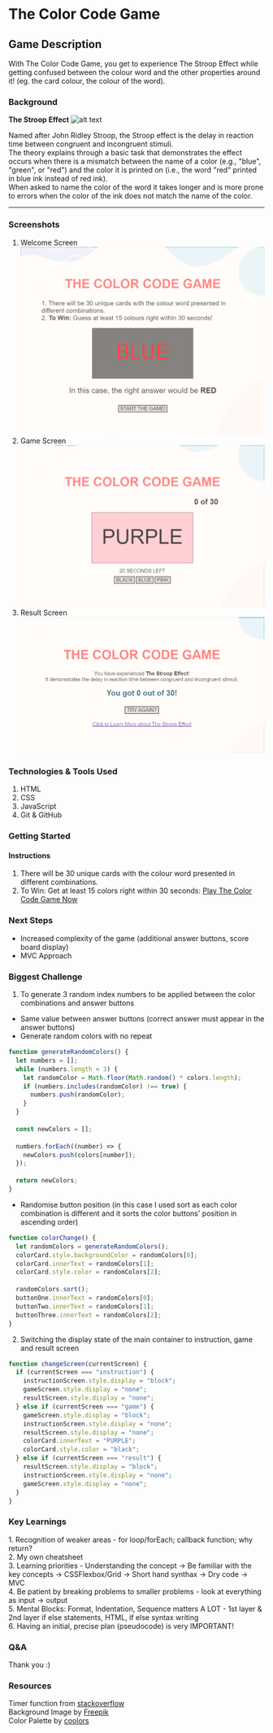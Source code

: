 # **The Color Code Game**

## **Game Description**

With The Color Code Game, you get to experience The Stroop Effect while getting confused between the colour word and the other properties around it! (eg. the card colour, the colour of the word).

### **Background**

**The Stroop Effect**
![alt text](https://upload.wikimedia.org/wikipedia/commons/thumb/b/b8/Stroop_comparison.png/435px-Stroop_comparison.png "The Stroop Effect") <br/>

<p>Named after John Ridley Stroop, the Stroop effect is the delay in reaction time between congruent and incongruent stimuli.<br/>
The theory explains through a basic task that demonstrates the effect occurs when there is a mismatch between the name of a color (e.g., "blue", "green", or "red") and the color it is printed on (i.e., the word "red" printed in blue ink instead of red ink). <br/>
When asked to name the color of the word it takes longer and is more prone to errors when the color of the ink does not match the name of the color.</p>

---

### **Screenshots**
1. Welcome Screen  
![welcome screen](./images/instruction.png "Welcome Screen") 
2. Game Screen   
![game screen](./images/game.png "Game Screen")  
3. Result Screen  
![result screen](./images/result.png "Result Screen")  

### **Technologies & Tools Used**

1. HTML
2. CSS
3. JavaScript
4. Git & GitHub

### **Getting Started**

#### **Instructions**

1. There will be 30 unique cards with the colour word presented in different combinations.
2. To Win: Get at least 15 colors right within 30 seconds: [Play The Color Code Game Now](https://didadeeee.github.io/color-code/)

### **Next Steps**

- Increased complexity of the game (additional answer buttons, score board display)
- MVC Approach

### **Biggest Challenge**

1. To generate 3 random index numbers to be applied between the color combinations and answer buttons

- Same value between answer buttons (correct answer must appear in the answer buttons)
- Generate random colors with no repeat

```javascript
function generateRandomColors() {
  let numbers = [];
  while (numbers.length < 3) {
    let randomColor = Math.floor(Math.random() * colors.length);
    if (numbers.includes(randomColor) !== true) {
      numbers.push(randomColor);
    }
  }

  const newColors = [];

  numbers.forEach((number) => {
    newColors.push(colors[number]);
  });

  return newColors;
}
```

- Randomise button position (in this case I used sort as each color combination is different and it sorts the color buttons' position in ascending order)

```javascript
function colorChange() {
  let randomColors = generateRandomColors();
  colorCard.style.backgroundColor = randomColors[0];
  colorCard.innerText = randomColors[1];
  colorCard.style.color = randomColors[2];

  randomColors.sort();
  buttonOne.innerText = randomColors[0];
  buttonTwo.innerText = randomColors[1];
  buttonThree.innerText = randomColors[2];
}
```

2. Switching the display state of the main container to instruction, game and result screen

```javascript
function changeScreen(currentScreen) {
  if (currentScreen === "instruction") {
    instructionScreen.style.display = "block";
    gameScreen.style.display = "none";
    resultScreen.style.display = "none";
  } else if (currentScreen === "game") {
    gameScreen.style.display = "block";
    instructionScreen.style.display = "none";
    resultScreen.style.display = "none";
    colorCard.innerText = "PURPLE";
    colorCard.style.color = "black";
  } else if (currentScreen === "result") {
    resultScreen.style.display = "block";
    instructionScreen.style.display = "none";
    gameScreen.style.display = "none";
  }
}
```

### **Key Learnings**

<p>1. Recognition of weaker areas - for loop/forEach; callback function; why return?<br/>
2. My own cheatsheet<br/>
3. Learning priorities - Understanding the concept -> Be familiar with the key concepts -> CSSFlexbox/Grid -> Short hand synthax -> Dry code -> MVC<br/>
4. Be patient by breaking problems to smaller problems - look at everything as input -> output<br/>
5. Mental Blocks: Format, Indentation, Sequence matters A LOT - 1st layer & 2nd layer if else statements, HTML, if else syntax writing<br/>
6. Having an initial, precise plan (pseudocode) is very IMPORTANT!<br/></p>

### **Q&A**

Thank you :)

### **Resources**

Timer function from <a href="https://stackoverflow.com/questions/4435776/simple-clock-that-counts-down-from-30-seconds-and-executes-a-function-afterward">stackoverflow</a><br/>
Background Image by <a href="https://www.freepik.com/free-vector/flat-design-abstract-background_18895874.htm#query=background&position=29&from_view=keyword&track=sph">Freepik</a><br/>
Color Palette by <a href="https://coolors.co/user/palettes">coolors<a>
